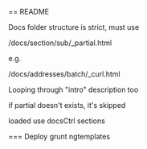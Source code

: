 == README

Docs folder structure is strict, must use

/docs/section/sub/_partial.html

e.g.

/docs/addresses/batch/_curl.html

Looping through "intro" description too

if partial doesn't exists, it's skipped

loaded use docsCtrl sections


=== Deploy
grunt ngtemplates
